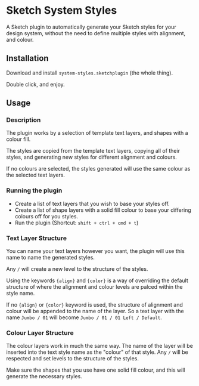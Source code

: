 # Sketch System Styles

A Sketch plugin to automatically generate your Sketch styles for your design system, without the need to define multiple styles with alignment, and colour.

## Installation
Download and install `system-styles.sketchplugin` (the whole thing).

Double click, and enjoy.

## Usage
### Description
The plugin works by a selection of template text layers, and shapes with a colour fill.

The styles are copied from the template text layers, copying all of their styles, and generating new styles for different alignment and colours.

If no colours are selected, the styles generated will use the same colour as the selected text layers.

### Running the plugin
* Create a list of text layers that you wish to base your styles off.
* Create a list of shape layers with a solid fill colour to base your differing colours off for you styles.
* Run the plugin (Shortcut: `shift + ctrl + cmd + t`)


### Text Layer Structure

You can name your text layers however you want, the plugin will use this name to name the generated styles.

Any `/` will create a new level to the structure of the styles.

Using the keywords `{align}` and `{color}` is a way of overriding the default structure of where the alignment and colour levels are palced within the style name.

If no `{align}` or `{color}` keyword is used, the structure of alignment and colour will be appended to the name of the layer. So a text layer with the name `Jumbo / 01` will become `Jumbo / 01 / 01 Left / Default`.

### Colour Layer Structure

The colour layers work in much the same way. The name of the layer will be inserted into the text style name as the "colour" of that style. Any `/` will be respected and set levels to the structure of the styles.

Make sure the shapes that you use have one solid fill colour, and this will generate the necessary styles.